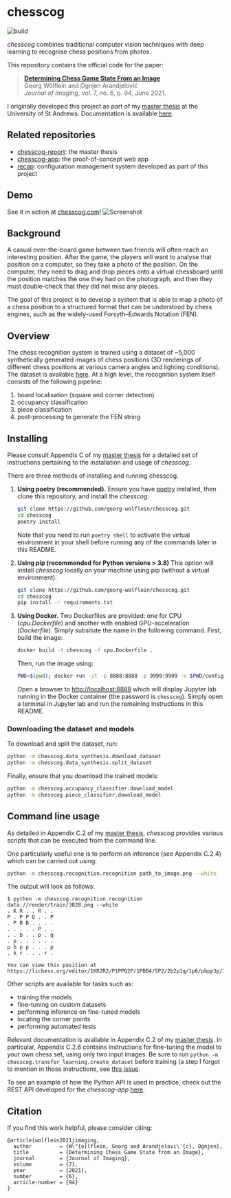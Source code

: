 # chesscog

![build](https://github.com/georg-wolflein/chesscog/workflows/build/badge.svg)

_chesscog_ combines traditional computer vision techniques with deep learning to recognise chess positions from photos.

This repository contains the official code for the paper:

> [**Determining Chess Game State From an Image**](https://doi.org/10.3390/jimaging7060094)  
> Georg Wölflein and Ognjen Arandjelović  
> _Journal of Imaging_, vol. 7, no. 6, p. 94, June 2021.

I originally developed this project as part of my [master thesis](https://github.com/georg-wolflein/chesscog-report/raw/master/report.pdf) at the University of St Andrews. Documentation is available [here](https://georg-wolflein.github.io/chesscog).

## Related repositories

- [chesscog-report](https://github.com/georg-wolflein/chesscog-report): the master thesis
- [chesscog-app](https://github.com/georg-wolflein/chesscog-app): the proof-of-concept web app
- [recap](https://github.com/georg-wolflein/recap): configuration management system developed as part of this project

## Demo

See it in action at [chesscog.com](https://www.chesscog.com)!
![Screenshot](https://github.com/georg-wolflein/chesscog/raw/master/docs/demo_screenshot.png)

## Background

A casual over-the-board game between two friends will often reach an interesting position. After the game, the players will want to analyse that position on a computer, so they take a photo of the position. On the computer, they need to drag and drop pieces onto a virtual chessboard until the position matches the one they had on the photograph, and then they must double-check that they did not miss any pieces.

The goal of this project is to develop a system that is able to map a photo of a chess position to a structured format that can be understood by chess engines, such as the widely-used Forsyth–Edwards Notation (FEN).

## Overview

The chess recognition system is trained using a dataset of ~5,000 synthetically generated images of chess positions (3D renderings of different chess positions at various camera angles and lighting conditions).
The dataset is available [here](https://doi.org/10.17605/OSF.IO/XF3KA).
At a high level, the recognition system itself consists of the following pipeline:

1. board localisation (square and corner detection)
2. occupancy classification
3. piece classification
4. post-processing to generate the FEN string

## Installing

Please consult Appendix C of my [master thesis](https://github.com/georg-wolflein/chesscog-report/raw/master/report.pdf) for a detailed set of instructions pertaining to the installation and usage of _chesscog_.

There are three methods of installing and running chesscog.

1. **Using poetry (recommended).**
   Ensure you have [poetry](https://python-poetry.org) installed, then clone this repository, and install the _chesscog_:
   ```bash
   git clone https://github.com/georg-wolflein/chesscog.git
   cd chesscog
   poetry install
   ```
   Note that you need to run `poetry shell` to activate the virtual environment in your shell before running any of the commands later in this README.
2. **Using pip (recommended for Python versions > 3.8)**
   This option will install _chesscog_ locally on your machine using pip (without a virtual environment).
   ```bash
   git clone https://github.com/georg-wolflein/chesscog.git
   cd chesscog
   pip install -r requirements.txt
   ```
3. **Using Docker.**
   Two Dockerfiles are provided: one for CPU (_cpu.Dockerfile_) and another with enabled GPU-acceleration (_Dockerfile_). Simply subsitute the name in the following command.
   First, build the image:

   ```bash
   docker build -t chesscog -f cpu.Dockerfile .
   ```

   Then, run the image using:

   ```bash
   PWD=$(pwd); docker run -it -p 8888:8888 -p 9999:9999 -v $PWD/config:/config -v $PWD/runs:/chess/runs -v $PWD/results:/chess/results -v $PWD/models:/chess/models chesscog
   ```

   Open a browser to [http://localhost:8888](http://localhost:8888) which will display Jupyter lab running in the Docker container (the password is `chesscog`). Simply open a terminal in Jupyter lab and run the remaining instructions in this README.

### Downloading the dataset and models

To download and split the dataset, run:

```bash
python -m chesscog.data_synthesis.download_dataset
python -m chesscog.data_synthesis.split_dataset
```

Finally, ensure that you download the trained models:

```bash
python -m chesscog.occupancy_classifier.download_model
python -m chesscog.piece_classifier.download_model
```

## Command line usage

As detailed in Appendix C.2 of my [master thesis](https://github.com/georg-wolflein/chesscog-report/raw/master/report.pdf), _chesscog_ provides various scripts that can be executed from the command line.

One particularly useful one is to perform an inference (see Appendix C.2.4) which can be carried out using:

```bash
python -m chesscog.recognition.recognition path_to_image.png --white
```

The output will look as follows:

```
$ python -m chesscog.recognition.recognition data://render/train/3828.png --white
. K R . . R . .
P . P P Q . . P
. P B B . . . .
. . . . . P . .
. . b . . p . q
. p . . . . . .
p b p p . . . p
. k r . . . r .

You can view this position at https://lichess.org/editor/1KR2R2/P1PPQ2P/1PBB4/5P2/2b2p1q/1p6/pbpp3p/1kr3r1
```

Other scripts are available for tasks such as:

- training the models
- fine-tuning on custom datasets
- performing inference on fine-tuned models
- locating the corner points
- performing automated tests

Relevant documentation is available in Appendix C.2 of my [master thesis](https://github.com/georg-wolflein/chesscog-report/raw/master/report.pdf).
In particular, Appendix C.2.6 contains instructions for fine-tuning the model to your own chess set, using only two input images. 
Be sure to run `python -m chesscog.transfer_learning.create_dataset` before training (a step I forgot to mention in those instructions, see [this issue](https://github.com/georg-wolflein/chesscog/issues/15).

To see an example of how the Python API is used in practice, check out the REST API developed for the _chesscog-app_ [here](https://github.com/georg-wolflein/chesscog-app/tree/master/api).

## Citation

If you find this work helpful, please consider citing:

```
@article{wolflein2021jimaging,
  author         = {W\"{o}lflein, Georg and Arandjelovi\'{c}, Ognjen},
  title          = {Determining Chess Game State from an Image},
  journal        = {Journal of Imaging},
  volume         = {7},
  year           = {2021},
  number         = {6},
  article-number = {94}
}
```
